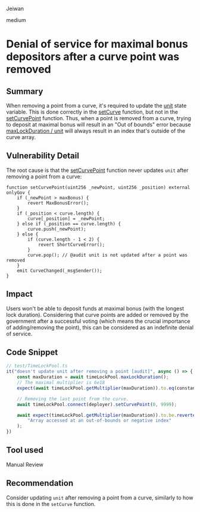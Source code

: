 Jeiwan

medium

# Denial of service for maximal bonus depositors after a curve point was removed

## Summary
When removing a point from a curve, it's required to update the [unit](https://github.com/sherlock-audit/2022-10-merit-circle/blob/main/merit-liquidity-mining/contracts/TimeLockPool.sol#L25) state variable. This is done correctly in the [setCurve](https://github.com/sherlock-audit/2022-10-merit-circle/blob/main/merit-liquidity-mining/contracts/TimeLockPool.sol#L280) function, but not in the [setCurvePoint](https://github.com/sherlock-audit/2022-10-merit-circle/blob/main/merit-liquidity-mining/contracts/TimeLockPool.sol#L322) function. Thus, when a point is removed from a curve, trying to deposit at maximal bonus will result in an "Out of bounds" error because [maxLockDuration / unit](https://github.com/sherlock-audit/2022-10-merit-circle/blob/main/merit-liquidity-mining/contracts/TimeLockPool.sol#L238) will always result in an index that's outside of the curve array.
## Vulnerability Detail
The root cause is that the [setCurvePoint](https://github.com/sherlock-audit/2022-10-merit-circle/blob/main/merit-liquidity-mining/contracts/TimeLockPool.sol#L322) function never updates `unit` after removing a point from a curve:
```solidity
function setCurvePoint(uint256 _newPoint, uint256 _position) external onlyGov {
    if (_newPoint > maxBonus) {
        revert MaxBonusError();
    }
    if (_position < curve.length) {
        curve[_position] = _newPoint;
    } else if (_position == curve.length) {
        curve.push(_newPoint);
    } else {
        if (curve.length - 1 < 2) {
            revert ShortCurveError();
        }
        curve.pop(); // @audit unit is not updated after a point was removed
    }
    emit CurveChanged(_msgSender());
}
```
## Impact
Users won't be able to deposit funds at maximal bonus (with the longest lock duration). Considering that curve points are added or removed by the government after a successful voting (which means the crucial importance of adding/removing the point), this can be considered as an indefinite denial of service.
## Code Snippet
```javascript
// test/TimeLockPool.ts
it("doesn't update unit after removing a point [audit]", async () => {
    const maxDuration = await timeLockPool.maxLockDuration();
    // The maximal multiplier is 6e18
    expect(await timeLockPool.getMultiplier(maxDuration)).to.eq(constants.WeiPerEther.mul(6));

    // Removing the last point from the curve.
    await timeLockPool.connect(deployer).setCurvePoint(0, 9999);

    await expect(timeLockPool.getMultiplier(maxDuration)).to.be.revertedWith(
        "Array accessed at an out-of-bounds or negative index"
    );
})
```
## Tool used
Manual Review
## Recommendation
Consider updating `unit` after removing a point from a curve, similarly to how this is done in the `setCurve` function.